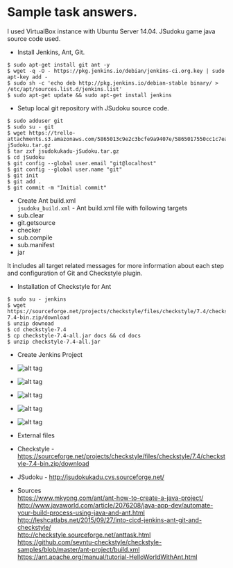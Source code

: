 # Sample task answers.
I used VirtualBox instance with Ubuntu Server 14.04. 
JSudoku game java source code used.

- Install Jenkins, Ant, Git.
```
$ sudo apt-get install git ant -y
$ wget -q -O - https://pkg.jenkins.io/debian/jenkins-ci.org.key | sudo apt-key add -
$ sudo sh -c 'echo deb http://pkg.jenkins.io/debian-stable binary/ > /etc/apt/sources.list.d/jenkins.list'
$ sudo apt-get update && sudo apt-get install jenkins
```

- Setup local git repository with JSudoku source code.
```
$ sudo adduser git
$ sudo su - git
$ wget https://trello-attachments.s3.amazonaws.com/5865013c9e2c3bcfe9a9407e/5865017550cc1c7ead5c3cf1/52a4610fd1341e93fbe678c4eef0668d/jsudokukadu-jSudoku.tar.gz
$ tar zxf jsudokukadu-jSudoku.tar.gz
$ cd jSudoku
$ git config --global user.email "git@localhost"
$ git config --global user.name "git"
$ git init
$ git add .
$ git commit -m "Initial commit"
```

- Create Ant build.xml <br>
```jsudoku_build.xml``` - Ant build.xml file with following targets 
 - sub.clear
 - git.getsource
 - checker
 - sub.compile
 - sub.manifest
 - jar <br>
 
 It includes all target related messages for more information about each step and configuration of Git and Checkstyle plugin.

- Installation of Checkstyle for Ant
```
$ sudo su - jenkins
$ wget https://sourceforge.net/projects/checkstyle/files/checkstyle/7.4/checkstyle-7.4-bin.zip/download
$ unzip downoad
$ cd checkstyle-7.4
$ cp checkstyle-7.4-all.jar docs && cd docs
$ unzip checkstyle-7.4-all.jar
```

- Create Jenkins Project 
 - ![alt tag](https://github.com/R0den/jenkins_ant_git/blob/master/installed_plugins.PNG) <br>
 - ![alt tag](https://github.com/R0den/jenkins_ant_git/blob/master/Creating_project.PNG)
 - ![alt tag](https://github.com/R0den/jenkins_ant_git/blob/master/console_output_build.PNG)
 - ![alt tag](https://github.com/R0den/jenkins_ant_git/blob/master/console_output2_build.PNG)
 - ![alt tag](https://github.com/R0den/jenkins_ant_git/blob/master/checkstyle_result.PNG)
 
- External files
 - Checkstyle - https://sourceforge.net/projects/checkstyle/files/checkstyle/7.4/checkstyle-7.4-bin.zip/download
 - JSudoku - http://jsudokukadu.cvs.sourceforge.net/

- Sources <br>
https://www.mkyong.com/ant/ant-how-to-create-a-java-project/ <br>
http://www.javaworld.com/article/2076208/java-app-dev/automate-your-build-process-using-java-and-ant.html <br>
http://leshcatlabs.net/2015/09/27/into-cicd-jenkins-ant-git-and-checkstyle/ <br>
http://checkstyle.sourceforge.net/anttask.html <br>
https://github.com/sevntu-checkstyle/checkstyle-samples/blob/master/ant-project/build.xml <br>
https://ant.apache.org/manual/tutorial-HelloWorldWithAnt.html <br>

